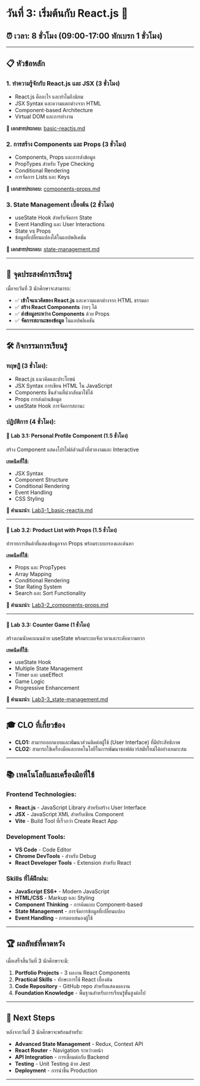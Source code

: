 # วันที่ 3: เริ่มต้นกับ React.js 🚀

## ⏰ **เวลา:** 8 ชั่วโมง (09:00-17:00 พักเบรก 1 ชั่วโมง)

---

## 📋 **หัวข้อหลัก**

### 1. **ทำความรู้จักกับ React.js และ JSX** (3 ชั่วโมง)
- React.js คืออะไร และทำไมถึงนิยม
- JSX Syntax และความแตกต่างจาก HTML
- Component-based Architecture
- Virtual DOM และการทำงาน

**📖 เอกสารประกอบ:** [basic-reactjs.md](basic-reactjs.md)

### 2. **การสร้าง Components และ Props** (3 ชั่วโมง)
- Components, Props และการส่งข้อมูล
- PropTypes สำหรับ Type Checking
- Conditional Rendering
- การจัดการ Lists และ Keys

**📖 เอกสารประกอบ:** [components-props.md](components-props.md)

### 3. **State Management เบื้องต้น** (2 ชั่วโมง)
- useState Hook สำหรับจัดการ State
- Event Handling และ User Interactions
- State vs Props
- ข้อมูลที่เปลี่ยนแปลงได้ในแอปพลิเคชัน

**📖 เอกสารประกอบ:** [state-management.md](state-management.md)

---

## 🎯 **จุดประสงค์การเรียนรู้**

เมื่อจบวันที่ 3 นักศึกษาจะสามารถ:

- ✅ **เข้าใจแนวคิดของ React.js** และความแตกต่างจาก HTML ธรรมดา
- ✅ **สร้าง React Components** ง่ายๆ ได้
- ✅ **ส่งข้อมูลระหว่าง Components** ด้วย Props
- ✅ **จัดการสถานะของข้อมูล** ในแอปพลิเคชัน

---

## 🛠️ **กิจกรรมการเรียนรู้**

### **ทฤษฎี (3 ชั่วโมง):**
- React.js แนวคิดและประโยชน์
- JSX Syntax การเขียน HTML ใน JavaScript
- Components ชิ้นส่วนที่นำกลับมาใช้ได้
- Props การส่งผ่านข้อมูล
- useState Hook การจัดการสถานะ

### **ปฏิบัติการ (4 ชั่วโมง):**

#### **🥇 Lab 3.1: Personal Profile Component** (1.5 ชั่วโมง)
สร้าง Component แสดงโปรไฟล์ส่วนตัวที่สวยงามและ Interactive

**เทคนิคที่ใช้:**
- JSX Syntax
- Component Structure
- Conditional Rendering
- Event Handling
- CSS Styling

**📄 คำแนะนำ:** [Lab3-1_basic-reactjs.md](lab/Lab3-1_basic-reactjs.md)

---

#### **🥈 Lab 3.2: Product List with Props** (1.5 ชั่วโมง)
ทำรายการสินค้าที่แสดงข้อมูลจาก Props พร้อมระบบกรองและค้นหา

**เทคนิคที่ใช้:**
- Props และ PropTypes
- Array Mapping
- Conditional Rendering
- Star Rating System
- Search และ Sort Functionality

**📄 คำแนะนำ:** [Lab3-2_components-props.md](lab/Lab3-2_components-props.md)

---

#### **🥉 Lab 3.3: Counter Game** (1 ชั่วโมง)
สร้างเกมนับคะแนนด้วย useState พร้อมระบบจับเวลาและระดับความยาก

**เทคนิคที่ใช้:**
- useState Hook
- Multiple State Management
- Timer และ useEffect
- Game Logic
- Progressive Enhancement

**📄 คำแนะนำ:** [Lab3-3_state-management.md](lab/Lab3-3_state-management.md)

---

## 🎓 **CLO ที่เกี่ยวข้อง**

- **CLO1:** สามารถออกแบบและพัฒนาส่วนติดต่อผู้ใช้ (User Interface) ที่มีประสิทธิภาพ
- **CLO2:** สามารถใช้เครื่องมือและเทคโนโลยีในการพัฒนาซอฟต์แวร์สมัยใหม่ได้อย่างเหมาะสม

---

## 📚 **เทคโนโลยีและเครื่องมือที่ใช้**

### **Frontend Technologies:**
- **React.js** - JavaScript Library สำหรับสร้าง User Interface
- **JSX** - JavaScript XML สำหรับเขียน Component
- **Vite** - Build Tool ที่เร็วกว่า Create React App

### **Development Tools:**
- **VS Code** - Code Editor
- **Chrome DevTools** - สำหรับ Debug
- **React Developer Tools** - Extension สำหรับ React

### **Skills ที่ได้ฝึกฝน:**
- **JavaScript ES6+** - Modern JavaScript
- **HTML/CSS** - Markup และ Styling
- **Component Thinking** - การคิดแบบ Component-based
- **State Management** - การจัดการข้อมูลที่เปลี่ยนแปลง
- **Event Handling** - การตอบสนองผู้ใช้

---

## 🏆 **ผลลัพธ์ที่คาดหวัง**

เมื่อเสร็จสิ้นวันที่ 3 นักศึกษาจะมี:

1. **Portfolio Projects** - 3 ผลงาน React Components
2. **Practical Skills** - ทักษะการใช้ React เบื้องต้น
3. **Code Repository** - GitHub repo สำหรับแสดงผลงาน
4. **Foundation Knowledge** - พื้นฐานสำหรับการเรียนรู้ขั้นสูงต่อไป

---

## 🚀 **Next Steps**

หลังจากวันที่ 3 นักศึกษาจะพร้อมสำหรับ:

- **Advanced State Management** - Redux, Context API
- **React Router** - Navigation ระหว่างหน้า
- **API Integration** - การเชื่อมต่อกับ Backend
- **Testing** - Unit Testing ด้วย Jest
- **Deployment** - การนำขึ้น Production

---
